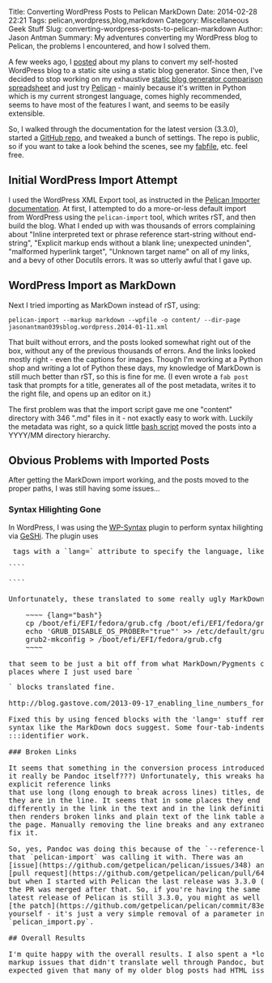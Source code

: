 Title: Converting WordPress Posts to Pelican MarkDown
Date: 2014-02-28 22:21
Tags: pelican,wordpress,blog,markdown
Category: Miscellaneous Geek Stuff
Slug: converting-wordpress-posts-to-pelican-markdown
Author: Jason Antman
Summary: My adventures converting my WordPress blog to Pelican, the problems I encountered, and how I solved them.

A few weeks ago, I
[posted](/2014/01/planning-migration-from-wordpress-to-static-site/) about my
plans to convert my self-hosted WordPress blog to a static site using a static
blog generator. Since then, I've decided to stop working on my exhaustive
[static blog generator comparison spreadsheet](https://docs.google.com/spreadsheet/ccc?key=0AnHh-ye5DNiNdF9DWkJrT2kzSkNsNVp6cjMzLXJ6VEE&usp=sharing)
and just try [Pelican](http://getpelican.com) - mainly because it's written in
Python which is my current strongest language, comes highly recommended, seems
to have most of the features I want, and seems to be easily extensible.

So, I walked through the documentation for the latest version (3.3.0), started
a [GitHub repo](https://github.com/jantman/blog), and tweaked a bunch of
settings. The repo is public, so if you want to take a look behind the scenes,
see my [fabfile](https://github.com/jantman/blog/blob/master/fabfile.py),
etc. feel free. 

## Initial WordPress Import Attempt

I used the WordPress XML Export tool, as instructed in the [Pelican Importer documentation](http://docs.getpelican.com/en/latest/importer.html).
At first, I attempted to do a more-or-less default import from WordPress using
the `pelican-import` tool, which writes rST, and then build the blog. What I
ended up with was thousands of errors complaining about "Inline interpreted
text or phrase reference start-string without end-string", "Explicit markup
ends without a blank line; unexpected uninden", "malformed hyperlink target",
"Unknown target name" on all of my links, and a bevy of other Docutils
errors. It was so utterly awful that I gave up.

## WordPress Import as MarkDown

Next I tried importing as MarkDown instead of rST, using:

````
pelican-import --markup markdown --wpfile -o content/ --dir-page jasonantman039sblog.wordpress.2014-01-11.xml
````

That built without errors, and the posts looked somewhat right out of the
box, without any of the previous thousands of errors. And the links looked
mostly right - even the captions for images. Though I'm working at a Python
shop and writing a lot of Python these days, my knowledge of MarkDown is still
much better than rST, so this is fine for me. (I even wrote a `fab post` task
that prompts for a title, generates all of the post metadata, writes it to the
right file, and opens up an editor on it.)

The first problem was that the import script gave me one "content" directory
with 346 ".md" files in it - not exactly easy to work with. Luckily the
metadata was right, so a quick little
[bash script](https://github.com/jantman/blog/blob/master/move_wordpress.sh)
moved the posts into a YYYY/MM directory hierarchy.

## Obvious Problems with Imported Posts

After getting the MarkDown import working, and the posts moved to the proper
paths, I was still having some issues...

### Syntax Hilighting Gone

In WordPress, I was using the
[WP-Syntax](http://wordpress.org/extend/plugins/wp-syntax/) plugin to perform
syntax hilighting via [GeSHi](http://qbnz.com/highlighter/). The plugin uses
<pre> tags with a `lang=` attribute to specify the language, like:

````
<pre lang="bash">
````

Unfortunately, these translated to some really ugly MarkDown fenced blocks like:

    ~~~~ {lang="bash"}
    cp /boot/efi/EFI/fedora/grub.cfg /boot/efi/EFI/fedora/grub.cfg.bak
    echo 'GRUB_DISABLE_OS_PROBER="true"' >> /etc/default/grub
    grub2-mkconfig > /boot/efi/EFI/fedora/grub.cfg
    ~~~~

that seem to be just a bit off from what MarkDown/Pygments can handle. The
places where I just used bare `<pre>` blocks translated fine.

http://blog.gastove.com/2013-09-17_enabling_line_numbers_for_pygments.html

Fixed this by using fenced blocks with the 'lang=' stuff removed, and in class
syntax like the MarkDown docs suggest. Some four-tab-indents with
:::identifier work.

### Broken Links

It seems that something in the conversion process introduced line wraps (could
it really be Pandoc itself???) Unfortunately, this wreaks havoc with any
explicit reference links
that use long (long enough to break across lines) titles, depending on where
they are in the line. It seems that in some places they end up breaking
differently in the link in the text and in the link definition, which MarkDown misses, and
then renders broken links and plain text of the link table at the bottom of
the page. Manually removing the line breaks and any extraneous spaces seems to
fix it.

So, yes, Pandoc was doing this because of the `--reference-links` parameter
that `pelican-import` was calling it with. There was an
[issue](https://github.com/getpelican/pelican/issues/348) and
[pull request](https://github.com/getpelican/pelican/pull/642) to fix this,
but when I started with Pelican the last release was 3.3.0 (4 months ago) and
the PR was merged after that. So, if you're having the same problem and the
latest release of Pelican is still 3.3.0, you might as well just apply
[the patch](https://github.com/getpelican/pelican/commit/83e4d35b44a422ee8d4b077f505970d03e555f45)
yourself - it's just a very simple removal of a parameter in
`pelican_import.py`.

## Overall Results

I'm quite happy with the overall results. I also spent a *lot* of time manually fixing
markup issues that didn't translate well through Pandoc, but I suppose that's to be
expected given that many of my older blog posts had HTML issues.
